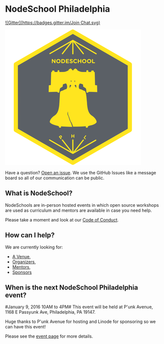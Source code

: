 # NodeSchool Philadelphia
[![Gitter](https://badges.gitter.im/Join Chat.svg)](https://gitter.im/nodeschool/philadelphia?utm_source=badge&utm_medium=badge&utm_campaign=pr-badge)

![NodeSchool Philadelphia](phillynslogo.png)

Have a question? [Open an issue](https://github.com/nodeschool/philadelphia/issues). We use the GitHub Issues like a message board so all of our communication can be public.

## What is NodeSchool?
NodeSchools are in-person hosted events in which open source workshops are used as curriculum and mentors are available in case you need help.

Please take a moment and look at our [Code of Conduct](https://github.com/nodeschool/philadelphia/blob/master/code-of-conduct.md).

## How can I help?
We are currently looking for:
* [A Venue](https://github.com/nodeschool/philadelphia/issues/4),
* [Organizers](https://github.com/nodeschool/philadelphia/issues/1),
* [Mentors](https://github.com/nodeschool/philadelphia/issues/2),
* [Sponsors](https://github.com/nodeschool/philadelphia/issues/5)

## When is the next NodeSchool Philadelphia event?
#January 9, 2016 10AM to 4PM#
This event will be held at P'unk Avenue, 1168 E Passyunk Ave, Philadelphia, PA 19147.

Huge thanks to P'unk Avenue for hosting and Linode for sponsoring so we can have this event!

Please see the [event page](https://ti.to/nodeschool-philadelphia/january-9-2016) for more details.
